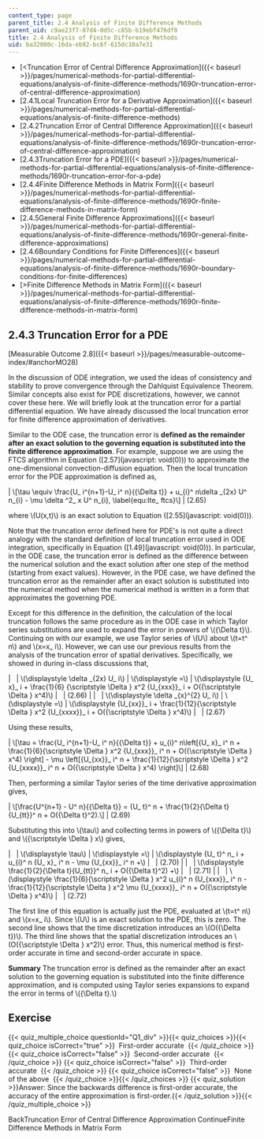 ```yaml
---
content_type: page
parent_title: 2.4 Analysis of Finite Difference Methods
parent_uid: c9ae23f7-07d4-0d5c-c85b-b19ebf476df0
title: 2.4 Analysis of Finite Difference Methods
uid: ba32080c-16da-eb92-bc6f-615dc10a7e31
---
```


*   [<Truncation Error of Central Difference Approximation]({{< baseurl >}}/pages/numerical-methods-for-partial-differential-equations/analysis-of-finite-difference-methods/1690r-truncation-error-of-central-difference-approximation)
*   [2.4.1Local Truncation Error for a Derivative Approximation]({{< baseurl >}}/pages/numerical-methods-for-partial-differential-equations/analysis-of-finite-difference-methods)
*   [2.4.2Truncation Error of Central Difference Approximation]({{< baseurl >}}/pages/numerical-methods-for-partial-differential-equations/analysis-of-finite-difference-methods/1690r-truncation-error-of-central-difference-approximation)
*   [2.4.3Truncation Error for a PDE]({{< baseurl >}}/pages/numerical-methods-for-partial-differential-equations/analysis-of-finite-difference-methods/1690r-truncation-error-for-a-pde)
*   [2.4.4Finite Difference Methods in Matrix Form]({{< baseurl >}}/pages/numerical-methods-for-partial-differential-equations/analysis-of-finite-difference-methods/1690r-finite-difference-methods-in-matrix-form)
*   [2.4.5General Finite Difference Approximations]({{< baseurl >}}/pages/numerical-methods-for-partial-differential-equations/analysis-of-finite-difference-methods/1690r-general-finite-difference-approximations)
*   [2.4.6Boundary Conditions for Finite Differences]({{< baseurl >}}/pages/numerical-methods-for-partial-differential-equations/analysis-of-finite-difference-methods/1690r-boundary-conditions-for-finite-differences)
*   [\>Finite Difference Methods in Matrix Form]({{< baseurl >}}/pages/numerical-methods-for-partial-differential-equations/analysis-of-finite-difference-methods/1690r-finite-difference-methods-in-matrix-form)

2.4.3 Truncation Error for a PDE
--------------------------------

[Measurable Outcome 2.8]({{< baseurl >}}/pages/measurable-outcome-index/#anchorMO28)

In the discussion of ODE integration, we used the ideas of consistency and stability to prove convergence through the Dahlquist Equivalence Theorem. Similar concepts also exist for PDE discretizations, however, we cannot cover these here. We will briefly look at the truncation error for a partial differential equation. We have already discussed the local truncation error for finite difference approximation of derivatives.

Similar to the ODE case, the truncation error is **defined as the remainder after an exact solution to the governing equation is substituted into the finite difference approximation**. For example, suppose we are using the FTCS algorithm in Equation ([2.57](javascript: void(0))) to approximate the one-dimensional convection-diffusion equation. Then the local truncation error for the PDE approximation is defined as,

| \\\[\\tau \\equiv \\frac{U\_ i^{n+1}-U\_ i^ n}{{\\Delta t}} + u\_{i}^ n\\delta \_{2x} U^ n\_{i} - \\mu \\delta ^2\_ x U^ n\_{i}, \\label{equ:lte\_ ftcs}\\\] | (2.65) 

where \\(U(x,t)\\) is an exact solution to Equation ([2.55](javascript: void(0))).

Note that the truncation error defined here for PDE's is not quite a direct analogy with the standard definition of local truncation error used in ODE integration, specifically in Equation ([1.49](javascript: void(0))). In particular, in the ODE case, the truncation error is defined as the difference between the numerical solution and the exact solution after one step of the method (starting from exact values). However, in the PDE case, we have defined the truncation error as the remainder after an exact solution is substituted into the numerical method when the numerical method is written in a form that approximates the governing PDE.

Except for this difference in the definition, the calculation of the local truncation follows the same procedure as in the ODE case in which Taylor series substitutions are used to expand the error in powers of \\({\\Delta t}\\). Continuing on with our example, we use Taylor series of \\(U\\) about \\(t=t^ n\\) and \\(x=x\_ i\\). However, we can use our previous results from the analysis of the truncation error of spatial derivatives. Specifically, we showed in during in-class discussions that,

| &nbsp; | \\(\\displaystyle \\delta \_{2x} U\_ i\\) | \\(\\displaystyle =\\) | \\(\\displaystyle {U\_ x}\_ i + \\frac{1}{6} {\\scriptstyle \\Delta } x^2 {U\_{xxx}}\_ i + O({\\scriptstyle \\Delta } x^4)\\) | &nbsp; | (2.66) |
| &nbsp; | \\(\\displaystyle \\delta \_{x}^{2} U\_ i\\) | \\(\\displaystyle =\\) | \\(\\displaystyle {U\_{xx}}\_ i + \\frac{1}{12}{\\scriptstyle \\Delta } x^2 {U\_{xxxx}}\_ i + O({\\scriptstyle \\Delta } x^4)\\) | &nbsp; | (2.67) 

Using these results,

| \\\[\\tau = \\frac{U\_ i^{n+1}-U\_ i^ n}{{\\Delta t}} + u\_{i}^ n\\left\[{U\_ x}\_ i^ n + \\frac{1}{6}{\\scriptstyle \\Delta } x^2 {U\_{xxx}}\_ i^ n + O({\\scriptstyle \\Delta } x^4) \\right\] - \\mu \\left\[{U\_{xx}}\_ i^ n + \\frac{1}{12}{\\scriptstyle \\Delta } x^2 {U\_{xxxx}}\_ i^ n + O({\\scriptstyle \\Delta } x^4) \\right\]\\\] | (2.68) 

Then, performing a similar Taylor series of the time derivative approximation gives,

| \\\[\\frac{U^{n+1} - U^ n}{{\\Delta t}} = {U\_ t}^ n + \\frac{1}{2}{\\Delta t}{U\_{tt}}^ n + O({\\Delta t}^2).\\\] | (2.69) 

Substituting this into \\(\\tau\\) and collecting terms in powers of \\({\\Delta t}\\) and \\({\\scriptstyle \\Delta } x\\) gives,

| &nbsp; | \\(\\displaystyle \\tau\\) | \\(\\displaystyle =\\) | \\(\\displaystyle {U\_ t}^ n\_ i + u\_{i}^ n {U\_ x}\_ i^ n - \\mu {U\_{xx}}\_ i^ n +\\) | &nbsp; | (2.70) |
| &nbsp; | \\(\\displaystyle \\frac{1}{2}{\\Delta t}{U\_{tt}}^ n\_ i + O({\\Delta t}^2) +\\) | &nbsp; | (2.71) |
| &nbsp; | \\(\\displaystyle \\frac{1}{6}{\\scriptstyle \\Delta } x^2 u\_{i}^ n {U\_{xxx}}\_ i^ n - \\frac{1}{12}{\\scriptstyle \\Delta } x^2 \\mu {U\_{xxxx}}\_ i^ n + O({\\scriptstyle \\Delta } x^4)\\) | &nbsp; | (2.72) 

The first line of this equation is actually just the PDE, evaluated at \\(t=t^ n\\) and \\(x=x\_ i\\). Since \\(U\\) is an exact solution to the PDE, this is zero. The second line shows that the time discretization introduces an \\(O({\\Delta t})\\). The third line shows that the spatial discretization introduces an \\(O({\\scriptstyle \\Delta } x^2)\\) error. Thus, this numerical method is first-order accurate in time and second-order accurate in space.

**Summary** The truncation error is defined as the remainder after an exact solution to the governing equation is substituted into the finite difference approximation, and is computed using Taylor series expansions to expand the error in terms of \\({\\Delta t}.\\)

Exercise
--------

{{< quiz_multiple_choice questionId="Q1_div" >}}{{< quiz_choices >}}{{< quiz_choice isCorrect="true" >}}&nbsp; First-order accurate &nbsp;{{< /quiz_choice >}}
{{< quiz_choice isCorrect="false" >}}&nbsp; Second-order accurate &nbsp;{{< /quiz_choice >}}
{{< quiz_choice isCorrect="false" >}}&nbsp; Third-order accurate &nbsp;{{< /quiz_choice >}}
{{< quiz_choice isCorrect="false" >}}&nbsp; None of the above &nbsp;{{< /quiz_choice >}}{{< /quiz_choices >}}
{{< quiz_solution >}}Answer: Since the backwards difference is first-order accurate, the accuracy of the entire approximation is first-order.{{< /quiz_solution >}}{{< /quiz_multiple_choice >}}

BackTruncation Error of Central Difference Approximation ContinueFinite Difference Methods in Matrix Form